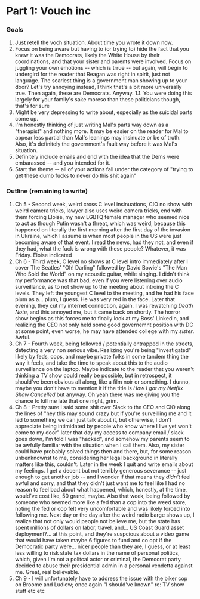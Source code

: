 # Part 1: Vouch inc

### Goals

1. Just retell the voch situation. About time you wrote it down now.
1. Focus on being aware but having to (or trying to) hide the fact that you knew it was the Democrats, likely the White House by their coordinations, and that your sister and parents were involved. Focus on juggling your own emotions -- which is trrue -- but again, will begin to undergird for the reader that Reagan was right in spirit, just not language. The scariest thing is a government man showing up to your door? Let's try annoying instead, I think that's a bit more universally true. Then again, these are Democrats. Anyway.
  1.1. You were doing this largely for your family's sake moreso than these politicians though, that's for sure
1. Might be very depressing to write about, especially as the suicidal parts come up.
1. I'm honestly thinking of just writing Mal's parts way down as a "therapist" and nothing more. It may be easier on the reader for Mal to appear less partial than Mal's leanings may insinuate or be of truth. Also, it's definitely the government's fault way before it was Mal's situation.
1. Definitely include emails and end with the idea that the Dems were embarassed -- and you intended for it.
1. Start the theme -- all of your actions fall under the category of "trying to get these dumb fucks to never do this shit again"

### Outline (remaining to write)

1. Ch 5 - Second week, weird cross C level insinuations, CIO no show with weird camera tricks, lawyer also uses weird camera tricks, end with them forcing Eloise, my new LGBTQ female manager who seemed nice to act as though Putin wasn't a threat, which was weird, because this happened on literally the first morning after the first day of the invasion in Ukraine, which I assume is when most people in the US were just becoming aware of that event. I read the news, had they not, and even if they had, what the fuck is wrong with these people? Whatever, it was Friday. Eloise indicated 
1. Ch 6 - Third week, C level no shows at C level intro immediately after I cover The Beatles' "Oh! Darling" followed by David Bowie's "The Man Who Sold the World" on my acoustic guitar, while singing. I didn't think my performance was that bad, even if you were listening over audio surveillance, as to not show up to the meeting about introing the C levels. They left the youngest C level to the meeting, and he had his face plum as a... plum, I guess. He was very red in the face. Later that evening, they cut my internet connection, again. I was rewatching _Death Note_, and this annoyed me, but it came back on shortly. The horror show begins as this forces me to finally look at my Boss' LinkedIn, and realizing the CEO not only held some good governemnt position with DC at some point, even worse, he may have attended college with my _sister_. Awful.
1. Ch 7 - Fourth week, being followed / potentially entrapped in the streets, detecting a very non serious vibe. Realizing you're being "investigated" likely by feds, cops, and maybe private folks in some tandem thing the way it feels, and take the time to speak about this to the audio surveillance on the laptop. Maybe indicate to the reader that you weren't thinking a TV show could really be possible, but in retrospect, it should've been obvious all along, like a film noir or something. I dunno, maybe you don't have to mention it if the title is _How I got my Netflix Show Cancelled_ but anyway. Oh yeah there was me giving you the chance to kill me late that one night, grim.
1. Ch 8 - Pretty sure I said some shit over Slack to the CEO and CIO along the lines of "hey this may sound crazy but if you're surveilling me and it led to something we can just talk about it, but otherwise, I don't appreciate being intimidated by people who know where I live yet won't come to my door" later that day my access to company email / slack goes down, I'm told I was "hacked", and somehow my parents seem to be awfully familiar with the situation when I call them. Also, my sister could have probably solved things then and there, but, for some reason unbenknownst to me, considering her legal background in literally matters like this, couldn't. Later in the week I quit and write emails about my feelings. I get a decent but not terribly generous severance -- just enough to get another job -- and I wonder if that means they _didn't_ feel awful and sorry, and that they didn't just want me to feel like I had no reason to feel bad about what happened, which, honestly, at the time, would've cost like, 50 grand, maybe. Also that week, being followed by someone who seemed more like a fed than a cop into the weed store, noting the fed or cop felt very uncomfortable and was likely forced into following me. Next day or the day after the weird radio barge shows up, I realize that not only would people not believe me, but the state has spent millions of dollars on labor, travel, and... US Coast Guard asset deployment?... at this point, and they're suspcious about a video game that would have taken maybe 6 figures to fund and co opt if the Democratic party were... nicer people than they are, I guess, or at least less willing to risk state tax dollars in the name of personal politics, which, given I'm not a politcal actor or criminal, the Democrat party decided to abuse their presidential admin in a personal vendetta against me. Great, real believable.
1. Ch 9 - I will unfortunately have to address the issue with the biker cop on Broome and Ludlow; once again "I should've known" re: TV show stuff etc etc
